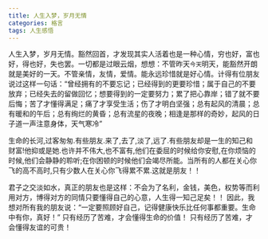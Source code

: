 ```yaml
---
title: 人生入梦，岁月无情
categories: 格言
tags: 人生感悟
---
```

人生入梦，岁月无情。豁然回首，才发现其实人活着也是一种心情，穷也好，富也好，得也好，失也罢。一切都是过眼云烟，想想：不管昨天`今天`明天，能豁然开朗就是美好的一天。不管亲情，友情，爱情。能永远珍惜就是好心情。计得有位朋友说过这样一句话：“曾经拥有的不要忘记；已经得到的更要珍惜；属于自己的不要放弃；已经失去的留做回忆；想要得到的一定要努力；累了把心靠岸；错了就不要后悔；苦了才懂得满足；痛了才享受生活；伤了才明白坚强；总有起风的清晨；总有暖和的午后；总有绚烂的黄昏；总有流星的夜晚；相逢是那样的奇妙，起风的日子道一声注意身体，天气寒冷”

生命的长河,过客匆匆.有些朋友.来了,去了,淡了,远了.有些朋友却是一生的知己和财富!他抑或是她.也许并不伟大,也不富有,他们在委屈的时候给你安慰,在你烦恼的时候,他们会静静的聆听;在你困顿的时候他们会竭尽所能。当所有的人都在关心你飞的高不高时,只有少数人在关心你飞得累不累.这就是朋友！！

君子之交淡如水，真正的朋友也是这样：不会为了名利，金钱，美色，权势等而利用对方，博得对方的同情只要懂得自己的心意，人生得一知己足矣！！
因此，我想对所有我的朋友说：“一定要照顾好自己，记得健康快乐比任何事都重要。生命中有你，真好！”
只有经历了苦难，才会懂得生命的价值！
只有经历了苦难，才会懂得友谊的可贵！
